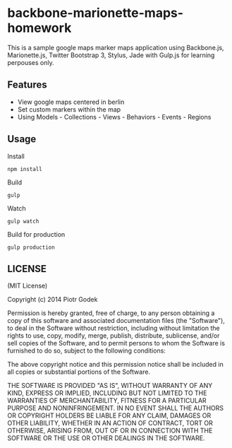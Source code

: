 # backbone-marionette-maps-homework

This is a sample google maps marker maps application using 
Backbone.js, Marionette.js, Twitter Bootstrap 3, Stylus, Jade with Gulp.js 
for learning perpouses only.

## Features

- View google maps centered in berlin
- Set custom markers within the map
- Using Models - Collections - Views - Behaviors - Events - Regions


## Usage

Install

```
npm install
```

Build

```
gulp
```

Watch

```
gulp watch
```

Build for production

```
gulp production
```

## LICENSE

(MIT License)

Copyright (c) 2014 Piotr Godek

Permission is hereby granted, free of charge, to any person obtaining
a copy of this software and associated documentation files (the
"Software"), to deal in the Software without restriction, including
without limitation the rights to use, copy, modify, merge, publish,
distribute, sublicense, and/or sell copies of the Software, and to
permit persons to whom the Software is furnished to do so, subject to
the following conditions:

The above copyright notice and this permission notice shall be
included in all copies or substantial portions of the Software.

THE SOFTWARE IS PROVIDED "AS IS", WITHOUT WARRANTY OF ANY KIND,
EXPRESS OR IMPLIED, INCLUDING BUT NOT LIMITED TO THE WARRANTIES OF
MERCHANTABILITY, FITNESS FOR A PARTICULAR PURPOSE AND
NONINFRINGEMENT. IN NO EVENT SHALL THE AUTHORS OR COPYRIGHT HOLDERS BE
LIABLE FOR ANY CLAIM, DAMAGES OR OTHER LIABILITY, WHETHER IN AN ACTION
OF CONTRACT, TORT OR OTHERWISE, ARISING FROM, OUT OF OR IN CONNECTION
WITH THE SOFTWARE OR THE USE OR OTHER DEALINGS IN THE SOFTWARE.
